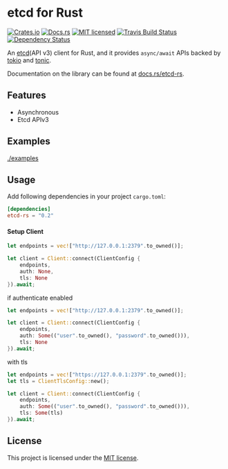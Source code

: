 etcd for Rust
====

[![Crates.io][crates-badge]][crates-url]
[![Docs.rs][docs-badge]][docs-url]
[![MIT licensed][mit-badge]][mit-url]
[![Travis Build Status][travis-badge]][travis-url]
[![Dependency Status][deps-badge]][deps-url]

[crates-badge]: https://img.shields.io/crates/v/etcd-rs.svg
[crates-url]: https://crates.io/crates/etcd-rs
[docs-badge]: https://docs.rs/etcd-rs/badge.svg
[docs-url]: https://docs.rs/etcd-rs
[mit-badge]: https://img.shields.io/badge/license-MIT-blue.svg
[mit-url]: LICENSE-MIT
[travis-badge]: https://travis-ci.org/luncj/etcd-rs.svg?branch=master
[travis-url]: https://travis-ci.org/luncj/etcd-rs
[deps-badge]: https://deps.rs/repo/github/luncj/etcd-rs/status.svg
[deps-url]: https://deps.rs/repo/github/luncj/etcd-rs


An [etcd](https://github.com/etcd-io/etcd)(API v3) client for Rust, and it provides `async/await` APIs backed by [tokio](https://github.com/tokio-rs/tokio) and [tonic](https://github.com/hyperium/tonic).

Documentation on the library can be found at [docs.rs/etcd-rs](https://docs.rs/etcd-rs).

Features
----

- Asynchronous
- Etcd APIv3

Examples
----

[./examples](./examples)

Usage
----

Add following dependencies in your project `cargo.toml`:

```toml
[dependencies]
etcd-rs = "0.2"
```

#### Setup Client

```rust
let endpoints = vec!["http://127.0.0.1:2379".to_owned()];

let client = Client::connect(ClientConfig {
    endpoints,
    auth: None,
    tls: None
}).await;
```

if authenticate enabled

```rust
let endpoints = vec!["http://127.0.0.1:2379".to_owned()];

let client = Client::connect(ClientConfig {
    endpoints,
    auth: Some(("user".to_owned(), "password".to_owned())),
    tls: None
}).await;
```

with tls

```rust
let endpoints = vec!["https://127.0.0.1:2379".to_owned()];
let tls = ClientTlsConfig::new();

let client = Client::connect(ClientConfig {
    endpoints,
    auth: Some(("user".to_owned(), "password".to_owned())),
    tls: Some(tls)
}).await;
```

License
----

This project is licensed under the [MIT license](LICENSE).
